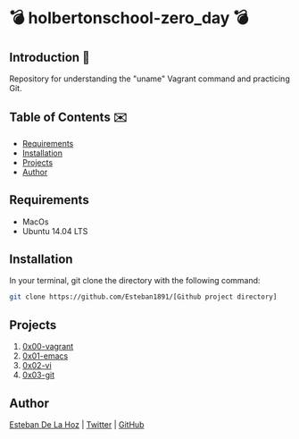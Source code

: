 # :bomb: holbertonschool-zero_day :bomb:

## Introduction :nut_and_bolt:
Repository for understanding the "uname" Vagrant command and practicing Git.

## Table of Contents :envelope:

* [Requirements](#requirements)
* [Installation](#installation)
* [Projects](#projects)
* [Author](#author)

## Requirements

* MacOs
* Ubuntu 14.04 LTS

## Installation

In your terminal, git clone the directory with the following command:

```sh
git clone https://github.com/Esteban1891/[Github project directory]
```
## Projects

1. [0x00-vagrant](./0x00-vagrant)
1. [0x01-emacs](./0x01-emacs)
1. [0x02-vi](./0x02-vi)
1. [0x03-git](./0x03-git)

## Author

[Esteban De La Hoz](https://www.linkedin.com/in/esteban-de-la-hoz-romero-b6270017b/) | [Twitter](https://twitter.com/Esteban18911) | [GitHub](https://github.com/Esteban18911)

